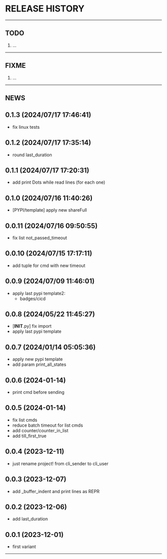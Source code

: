 # RELEASE HISTORY

********************************************************************************
## TODO
1. ...  

********************************************************************************
## FIXME
1. ...  

********************************************************************************
## NEWS

0.1.3 (2024/07/17 17:46:41)
------------------------------
- fix linux tests  

0.1.2 (2024/07/17 17:35:14)
------------------------------
- round last_duration  

0.1.1 (2024/07/17 17:20:31)
------------------------------
- add print Dots while read lines (for each one)  

0.1.0 (2024/07/16 11:40:26)
------------------------------
- [PYPI/template] apply new shareFull  

0.0.11 (2024/07/16 09:50:55)
------------------------------
- fix list not_passed_timeout  

0.0.10 (2024/07/15 17:17:11)
------------------------------
- add tuple for cmd with new timeout  

0.0.9 (2024/07/09 11:46:01)
------------------------------
- apply last pypi template2:  
	- badges/cicd  

0.0.8 (2024/05/22 11:45:27)
------------------------------
- [__INIT__.py] fix import  
- apply last pypi template  

0.0.7 (2024/01/14 05:05:36)
------------------------------
- apply new pypi template  
- add param print_all_states  

0.0.6 (2024-01-14)
-------------------
- print cmd before sending

0.0.5 (2024-01-14)
-------------------
- fix list cmds
- reduce batch timeout for list cmds
- add counter/counter_in_list
- add till_first_true

0.0.4 (2023-12-11)
-------------------
- just rename project! from cli_sender to cli_user

0.0.3 (2023-12-07)
-------------------
- add _buffer_indent and print lines as REPR

0.0.2 (2023-12-06)
-------------------
- add last_duration

0.0.1 (2023-12-01)
-------------------
- first variant

********************************************************************************
